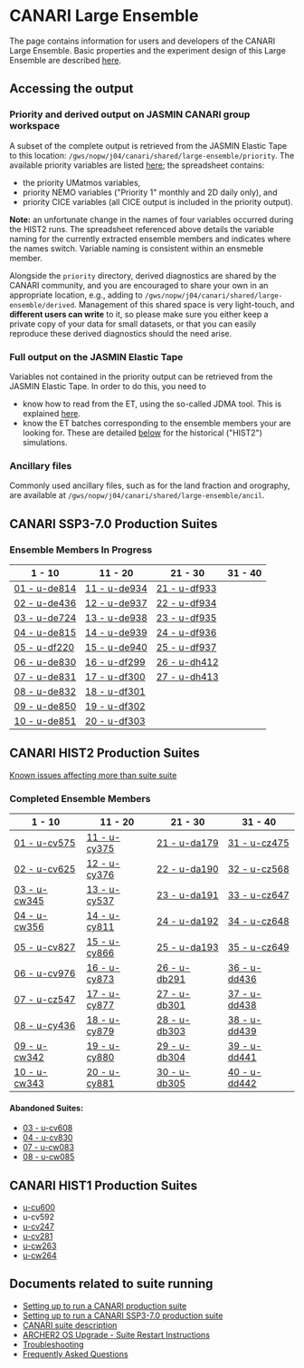 # CANARI Large Ensemble

The page contains information for users and developers of the CANARI Large Ensemble.
Basic properties and the experiment design of this Large Ensemble are described [here](https://canari.ac.uk/resources_new/tools).

## Accessing the output

### Priority and derived output on JASMIN CANARI group workspace

A subset of the complete output is retrieved from the JASMIN Elastic Tape to this location:
`/gws/nopw/j04/canari/shared/large-ensemble/priority`.
The available priority variables are listed [here](/metadata/20240303-canari-le-priority-variables.xlsx); the spreadsheet contains:
  - the priority UMatmos variables, 
  - priority NEMO variables ("Priority 1" monthly and 2D daily only), and
  - priority CICE variables (all CICE output is included in the priority output).

**Note:** an unfortunate change in the names of four variables occurred during the HIST2 runs. The spreadsheet referenced above details the variable naming for the currently extracted ensemble members and indicates where the names switch. Variable naming is consistent within an ensmeble member.


Alongside the `priority` directory, derived diagnostics are shared by the CANARI community, and you are encouraged to share your own in an appropriate location, e.g., adding to `/gws/nopw/j04/canari/shared/large-ensemble/derived`. Management of this shared space is very light-touch, and **different users can write** to it, so please make sure you either keep a private copy of your data for small datasets, or that you can easily reproduce these derived diagnostics should the need arise.

### Full output on the JASMIN Elastic Tape

Variables not contained in the priority output can be retrieved from the JASMIN Elastic Tape. In order to do this, you need to
  - know how to read from the ET, using the so-called JDMA tool. This is explained [here](https://help.jasmin.ac.uk/category/196-long-term-archive-storage).
  - know the ET batches corresponding to the ensemble members your are looking for. These are detailed [below](#canari-hist2-production-suites) for the historical ("HIST2") simulations.

### Ancillary files

Commonly used ancillary files, such as for the land fraction and orography, are available at `/gws/nopw/j04/canari/shared/large-ensemble/ancil`.

## CANARI SSP3-7.0 Production Suites

### Ensemble Members In Progress

| 1 - 10 | 11 - 20 | 21 - 30 | 31 - 40 |
| --- | --- | --- | --- |
| [01 - u-de814](ssp370/1-de814) | [11 - u-de934](ssp370/11-de934) | [21 - u-df933](ssp370/21-df933) |  |
| [02 - u-de436](ssp370/2-de436) | [12 - u-de937](ssp370/12-de937) | [22 - u-df934](ssp370/22-df934) |  |
| [03 - u-de724](ssp370/3-de724) | [13 - u-de938](ssp370/13-de938) | [23 - u-df935](ssp370/23-df935) |  |
| [04 - u-de815](ssp370/4-de815) | [14 - u-de939](ssp370/14-de939) | [24 - u-df936](ssp370/24-df936) |  |
| [05 - u-df220](ssp370/5-df220) | [15 - u-de940](ssp370/15-de940) | [25 - u-df937](ssp370/25-df937) |  |
| [06 - u-de830](ssp370/6-de830) | [16 - u-df299](ssp370/16-df299) | [26 - u-dh412](ssp370/26-dh412) |  |
| [07 - u-de831](ssp370/7-de831) | [17 - u-df300](ssp370/17-df300) | [27 - u-dh413](ssp370/27-dh413) |  |
| [08 - u-de832](ssp370/8-de832) | [18 - u-df301](ssp370/18-df301) |  |  |
| [09 - u-de850](ssp370/9-de850) | [19 - u-df302](ssp370/19-df302) |  |  |
| [10 - u-de851](ssp370/10-de851) | [20 - u-df303](ssp370/20-df303) |  |  |

## CANARI HIST2 Production Suites

[Known issues affecting more than suite suite](hist2-known-issues)

### Completed Ensemble Members

| 1 - 10 | 11 - 20 | 21 - 30 | 31 - 40 |
| --- | --- | --- | --- |
| [01 - u-cv575](hist2/1-cv575) | [11 - u-cy375](hist2/11-cy375) | [21 - u-da179](hist2/21-da179) | [31 - u-cz475](hist2/31-cz475) |
| [02 - u-cv625](hist2/2-cv625) | [12 - u-cy376](hist2/12-cy376) | [22 - u-da190](hist2/22-da190) | [32 - u-cz568](hist2/32-cz568) |
| [03 - u-cw345](hist2/3-cw345) | [13 - u-cy537](hist2/13-cy537) | [23 - u-da191](hist2/23-da191) | [33 - u-cz647](hist2/33-cz647) |
| [04 - u-cw356](hist2/4-cw356) | [14 - u-cy811](hist2/14-cy811) | [24 - u-da192](hist2/24-da192) | [34 - u-cz648](hist2/34-cz648) |
| [05 - u-cv827](hist2/5-cv827) | [15 - u-cy866](hist2/15-cy866) | [25 - u-da193](hist2/25-da193) | [35 - u-cz649](hist2/35-cz649) |
| [06 - u-cv976](hist2/6-cv976) | [16 - u-cy873](hist2/16-cy873) | [26 - u-db291](hist2/26-db291) | [36 - u-dd436](hist2/36-dd436) |
| [07 - u-cz547](hist2/7-cz547) | [17 - u-cy877](hist2/17-cy877) | [27 - u-db301](hist2/27-db301) | [37 - u-dd438](hist2/37-dd438) |
| [08 - u-cy436](hist2/8-cy436) | [18 - u-cy879](hist2/18-cy879) | [28 - u-db303](hist2/28-db303) | [38 - u-dd439](hist2/38-dd439) |
| [09 - u-cw342](hist2/9-cw342) |  [19 - u-cy880](hist2/19-cy880) | [29 - u-db304](hist2/29-db304) | [39 - u-dd441](hist2/39-dd441) |
| [10 - u-cw343](hist2/10-cw343) | [20 - u-cy881](hist2/20-cy881) | [30 - u-db305](hist2/30-db305) | [40 - u-dd442](hist2/40-dd442) |

####  Abandoned Suites:
* [03 - u-cv608](hist2/3-cv608)
* [04 - u-cv830](hist2/4-cv830)
* [07 - u-cw083](hist2/7-cw083)
* [08 - u-cw085](hist2/8-cw085)

## CANARI HIST1 Production Suites

* [u-cu600](u-cu600)
* u-cv592
* [u-cv247](HIST1-RI36-u-cv247-runlog.md)
* [u-cv281](u-cv281)
* [u-cw263](u-cw263)
* [u-cw264](u-cw264)

## Documents related to suite running

* [Setting up to run a CANARI production suite](setup)
* [Setting up to run a CANARI SSP3-7.0 production suite](setup-ssp370)
* [CANARI suite description](suite-description)
* [ARCHER2 OS Upgrade - Suite Restart Instructions](archer2-os-upgrade)
* [Troubleshooting](troubleshooting)
* [Frequently Asked Questions](faq)
